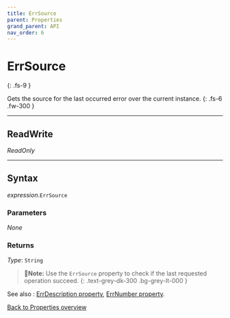 ```yaml
---
title: ErrSource
parent: Properties
grand_parent: API
nav_order: 6
---
```


# ErrSource
{: .fs-9 }

Gets the source for the last occurred error over the current instance.
{: .fs-6 .fw-300 }

---

## ReadWrite

_ReadOnly_

---

## Syntax

*expression*.`ErrSource`

### Parameters

_None_

### Returns

*Type*: `String`

>📝**Note:**
>Use the `ErrSource` property to check if the last requested operation succeed.
{: .text-grey-dk-300 .bg-grey-lt-000 }

See also
:  [ErrDescription property](https://ws-garcia.github.io/VBA-CSV-interface/api/properties/errors/errdescription.html), [ErrNumber property](https://ws-garcia.github.io/VBA-CSV-interface/api/properties/errors/errnumber.html).

[Back to Properties overview](https://ws-garcia.github.io/VBA-CSV-interface/api/properties/)